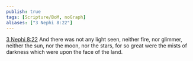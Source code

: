 ```yaml
---
publish: true
tags: [Scripture/BoM, noGraph]
aliases: ["3 Nephi 8:22"]
---
```

[3 Nephi 8:22](https://churchofjesuschrist.org/study/scriptures/bofm/3-ne/8?lang=eng&id=p22#p22) And there was not any light seen, neither fire, nor glimmer, neither the sun, nor the moon, nor the stars, for so great were the mists of darkness which were upon the face of the land.
